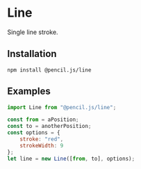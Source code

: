 # Line

Single line stroke.


## Installation

    npm install @pencil.js/line


## Examples

```js
import Line from "@pencil.js/line";

const from = aPosition;
const to = anotherPosition;
const options = {
    stroke: "red",
    strokeWidth: 9
};
let line = new Line([from, to], options);
```
